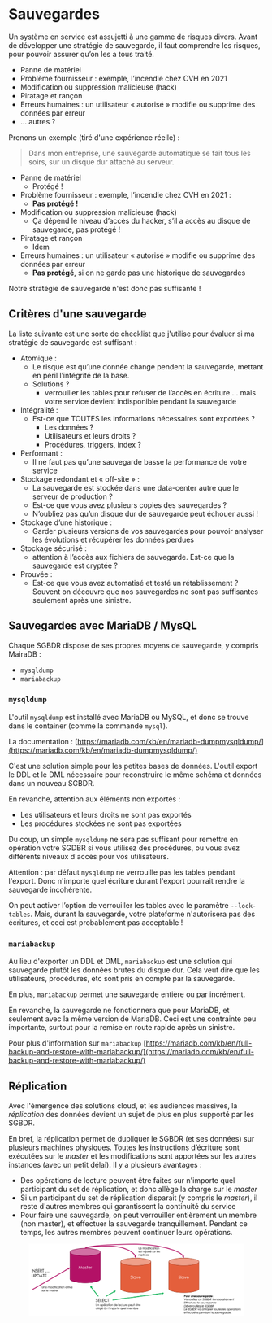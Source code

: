 # Sauvegardes

Un système en service est assujetti à une gamme de risques divers. Avant de développer une stratégie de sauvegarde, il faut comprendre les risques, pour pouvoir assurer qu’on les a tous traité.

- Panne de matériel 
- Problème fournisseur : exemple, l’incendie chez OVH en 2021
- Modification ou suppression malicieuse (hack)
- Piratage et rançon
- Erreurs humaines : un utilisateur « autorisé » modifie ou supprime des données par erreur
- … autres ?

Prenons un exemple (tiré d'une expérience réelle) : 

> Dans mon entreprise, une sauvegarde automatique se fait tous les soirs, sur un disque dur attaché au serveur.

- Panne de matériel 
  - Protégé !
- Problème fournisseur : exemple, l’incendie chez OVH en 2021  : 
  - **Pas protégé !**
- Modification ou suppression malicieuse (hack)
  - Ça dépend le niveau d’accès du hacker, s’il a accès au disque de sauvegarde, pas protégé !
- Piratage et rançon
  - Idem
- Erreurs humaines : un utilisateur « autorisé » modifie ou supprime des données par erreur
  - **Pas protégé**, si on ne garde pas une historique de sauvegardes

Notre stratégie de sauvegarde n'est donc pas suffisante !

## Critères d'une sauvegarde

La liste suivante est une sorte de checklist que j'utilise pour évaluer si ma stratégie de sauvegarde est suffisant :

- Atomique :
  - Le risque est qu’une donnée change pendent la sauvegarde, mettant en péril l’intégrité de la base.
  - Solutions ? 
    - verrouiller les tables pour refuser de l’accès en écriture … mais votre service devient indisponible pendant la sauvegarde
- Intégralité :
  - Est-ce que TOUTES les informations nécessaires sont exportées ?
    - Les données ?
    - Utilisateurs et leurs droits  ?
    - Procédures, triggers, index ?
- Performant :
  - Il ne faut pas qu’une sauvegarde basse la performance de votre service 
- Stockage redondant et « off-site » :
  - La sauvegarde est stockée dans une data-center autre que le serveur de production ? 
  - Est-ce que vous avez plusieurs copies des sauvegardes ? 
  - N’oubliez pas qu’un disque dur de sauvegarde peut échouer aussi !
- Stockage d’une historique :
  - Garder plusieurs versions de vos sauvegardes pour pouvoir analyser les évolutions et récupérer les données perdues
- Stockage sécurisé : 
  - attention à l’accès aux fichiers de sauvegarde. Est-ce que la sauvegarde est cryptée ?
- Prouvée :
  - Est-ce que vous avez automatisé et testé un rétablissement ? Souvent on découvre que nos sauvegardes ne sont pas suffisantes seulement après une sinistre.

## Sauvegardes avec MariaDB / MysQL

Chaque SGBDR dispose de ses propres moyens de sauvegarde, y compris MairaDB :
- `mysqldump` 
- `mariabackup`

### `mysqldump`

L'outil `mysqldump` est installé avec MariaDB ou MySQL, et donc se trouve dans le container (comme la commande `mysql`).

La documentation : [https://mariadb.com/kb/en/mariadb-dumpmysqldump/](https://mariadb.com/kb/en/mariadb-dumpmysqldump/)

C'est une solution simple pour les petites bases de données. L'outil export le DDL et le DML nécessaire pour reconstruire le même schéma et données dans un nouveau SGBDR.

En revanche, attention aux éléments non exportés :

- Les utilisateurs et leurs droits ne sont pas exportés
- Les procédures stockées ne sont pas exportées

Du coup, un simple `mysqldump` ne sera pas suffisant pour remettre en opération votre SGDBR si vous utilisez des procédures, ou vous avez différents niveaux d'accès pour vos utilisateurs.

Attention : par défaut `mysqldump`  ne verrouille pas les tables pendant l'export. Donc n'importe quel écriture durant l'export pourrait rendre la sauvegarde incohérente.

On peut activer l’option de verrouiller les tables avec le paramètre `--lock-tables`. Mais, durant la sauvegarde, votre plateforme n'autorisera pas des écritures, et ceci est probablement pas acceptable !

### `mariabackup`

Au lieu d'exporter un DDL et DML, `mariabackup` est une solution qui sauvegarde plutôt les données brutes du disque dur. Cela veut dire que les utilisateurs, procédures, etc sont pris en compte par la sauvegarde.

En plus, `mariabackup` permet une sauvegarde entière ou par incrément. 

En revanche, la sauvegarde ne fonctionnera que pour MariaDB, et seulement avec la même version de MariaDB. Ceci est une contrainte peu importante, surtout pour la remise en route rapide après un sinistre.

Pour plus d'information sur `mariabackup` [https://mariadb.com/kb/en/full-backup-and-restore-with-mariabackup/](https://mariadb.com/kb/en/full-backup-and-restore-with-mariabackup/)


## Réplication

Avec l'émergence des solutions cloud, et les audiences massives, la *réplication* des données devient un sujet de plus en plus supporté par les SGBDR.

En bref, la réplication permet de dupliquer le SGBDR (et ses données) sur plusieurs machines physiques. Toutes les instructions d’écriture sont exécutées sur le *master* et les modifications sont apportées sur les autres instances (avec un petit délai). Il y a plusieurs avantages :

- Des opérations de lecture peuvent être faites sur n'importe quel participant du set de réplication, et donc allège la charge sur le *master*
- Si un participant du set de réplication disparait (y compris le *master*), il reste d'autres membres qui garantissent la continuité du service
- Pour faire une sauvegarde, on peut verrouiller entièrement un membre (non master), et effectuer la sauvegarde tranquillement. Pendant ce temps, les autres membres peuvent continuer leurs opérations. 

<figure><img src="./img/replicas.png" alt=""><figcaption></figcaption></figure>
